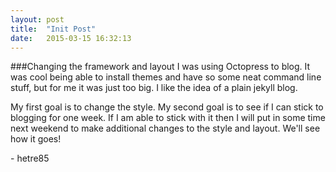 ```yaml
---
layout: post
title:  "Init Post"
date:   2015-03-15 16:32:13
---
```


###Changing the framework and layout
I was using Octopress to blog. It was cool being able to install themes and have so some neat command line stuff, but for me it was just too big. I like the idea of a plain jekyll blog.

My first goal is to change the style. My second goal is to see if I can stick to blogging for one week. If I am able to stick with it then I will put in some time next weekend to make additional changes to the style and layout.
We'll see how it goes!

\- hetre85
